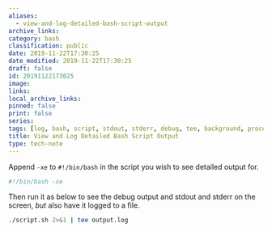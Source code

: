 ```yaml
---
aliases:
  - view-and-log-detailed-bash-script-output
archive_links: 
category: bash
classification: public
date: 2019-11-22T17:30:25
date_modified: 2019-11-22T17:30:25
draft: false
id: 20191122173025
image: 
links: 
local_archive_links: 
pinned: false
print: false
series: 
tags: [log, bash, script, stdout, stderr, debug, tee, background, process, run]
title: View and Log Detailed Bash Script Output
type: tech-note
---
```


Append `-xe` to `#!/bin/bash` in the script you wish to see detailed output for.

```sh
#!/bin/bash -xe
```

Then run it as below to see the debug output and stdout and stderr on the screen, _but_ also have it logged to a file.

``` sh
./script.sh 2>&1 | tee output.log
```

